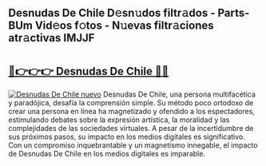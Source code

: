 ## Desnudas De Chile D𝚎sn𝚞dos filtr𝚊dos - Parts-BUm Vid𝚎os f𝚘tos - N𝚞evas filtr𝚊ciones atr𝚊ctivas IMJJF

# <h2><a href="http://mbbxe2.tromn.icu/?c=Desnudas+De+Chile">🔗👉👉👉 Desnudas De Chile 🔗🔗</a></h2>

[![Desnudas De Chile nuevo](https://i.imgur.com/pEAQMta.gif)](http://mbbxe2.tromn.icu/?c=Desnudas+De+Chile)
Desnudas De Chile, una persona multifacética y paradójica, desafía la comprensión simple. Su método poco ortodoxo de crear una persona en línea ha magnetizado y ofendido a los espectadores, estimulando debates sobre la expresión artística, la moralidad y las complejidades de las sociedades virtuales. A pesar de la incertidumbre de sus próximos pasos, su impacto en los medios digitales es significativo. Con un compromiso inquebrantable y un magnetismo innegable, el impacto de Desnudas De Chile en los medios digitales es imparable.
